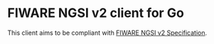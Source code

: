 # FIWARE NGSI v2 client for Go

This client aims to be compliant with [FIWARE NGSI v2 Specification](http://fiware.github.io/context.Orion/api/v2/stable/).
